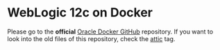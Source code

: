 WebLogic 12c on Docker
===============
Please go to the **official** [Oracle Docker GitHub](https://github.com/oracle/docker/tree/master/OracleWebLogic) repository. If you want to look into the old files of this repository, check the [attic](../../tree/attic) tag.
